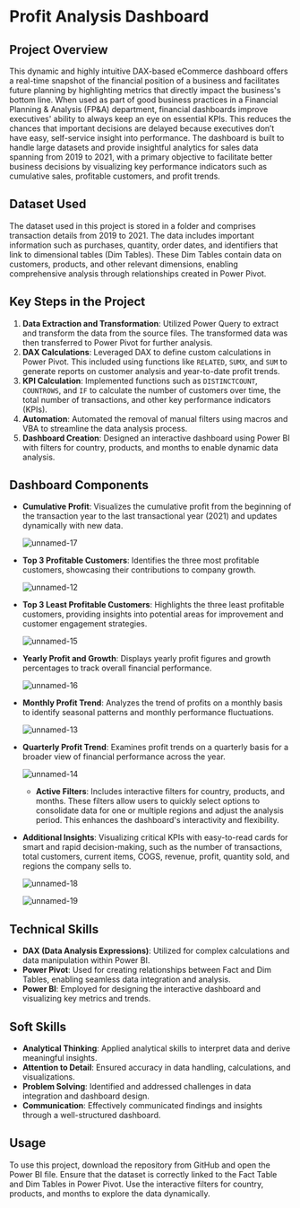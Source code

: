 # Profit Analysis Dashboard

## Project Overview
This dynamic and highly intuitive DAX-based eCommerce dashboard offers a real-time snapshot of the financial position of a business and facilitates future planning by highlighting metrics that directly impact the business's bottom line. When used as part of good business practices in a Financial Planning & Analysis (FP&A) department, financial dashboards improve executives' ability to always keep an eye on essential KPIs. This reduces the chances that important decisions are delayed because executives don’t have easy, self-service insight into performance. The dashboard is built to handle large datasets and provide insightful analytics for sales data spanning from 2019 to 2021, with a primary objective to facilitate better business decisions by visualizing key performance indicators such as cumulative sales, profitable customers, and profit trends.

## Dataset Used
The dataset used in this project is stored in a folder and comprises transaction details from 2019 to 2021. The data includes important information such as purchases, quantity, order dates, and identifiers that link to dimensional tables (Dim Tables). These Dim Tables contain data on customers, products, and other relevant dimensions, enabling comprehensive analysis through relationships created in Power Pivot.

## Key Steps in the Project
1. **Data Extraction and Transformation**: Utilized Power Query to extract and transform the data from the source files. The transformed data was then transferred to Power Pivot for further analysis.
2. **DAX Calculations**: Leveraged DAX to define custom calculations in Power Pivot. This included using functions like `RELATED`, `SUMX`, and `SUM` to generate reports on customer analysis and year-to-date profit trends.
3. **KPI Calculation**: Implemented functions such as `DISTINCTCOUNT`, `COUNTROWS`, and `IF` to calculate the number of customers over time, the total number of transactions, and other key performance indicators (KPIs).
4. **Automation**: Automated the removal of manual filters using macros and VBA to streamline the data analysis process.
5. **Dashboard Creation**: Designed an interactive dashboard using Power BI with filters for country, products, and months to enable dynamic data analysis.

## Dashboard Components
- **Cumulative Profit**: Visualizes the cumulative profit from the beginning of the transaction year to the last transactional year (2021) and updates dynamically with new data.

  ![unnamed-17](https://github.com/user-attachments/assets/0466d019-5729-484c-b795-b1fe7cc9accd)

- **Top 3 Profitable Customers**: Identifies the three most profitable customers, showcasing their contributions to company growth.

  ![unnamed-12](https://github.com/user-attachments/assets/b7f67f49-69ad-4115-b10c-a761c2041b7a)

- **Top 3 Least Profitable Customers**: Highlights the three least profitable customers, providing insights into potential areas for improvement and customer engagement strategies.

  ![unnamed-15](https://github.com/user-attachments/assets/cd0cdf7f-32ce-49de-a7c1-1326819380c6)

- **Yearly Profit and Growth**: Displays yearly profit figures and growth percentages to track overall financial performance.

  ![unnamed-16](https://github.com/user-attachments/assets/d106d0e2-c4a2-477a-9261-db61a13922f7)

- **Monthly Profit Trend**: Analyzes the trend of profits on a monthly basis to identify seasonal patterns and monthly performance fluctuations.

  ![unnamed-13](https://github.com/user-attachments/assets/70f563e8-077c-40e2-a06e-326edce00c7a)

- **Quarterly Profit Trend**: Examines profit trends on a quarterly basis for a broader view of financial performance across the year.

  ![unnamed-14](https://github.com/user-attachments/assets/91bea56c-6ce6-479e-ab9a-3a9454a39816)

  - **Active Filters**: Includes interactive filters for country, products, and months. These filters allow users to quickly select options to consolidate data for one or multiple regions and adjust the analysis period. This enhances the dashboard's interactivity and flexibility.


- **Additional Insights**: Visualizing critical KPIs with easy-to-read cards for smart and rapid decision-making, such as the number of transactions, total customers, current items, COGS, revenue, profit, quantity sold, and regions the company sells to.

  ![unnamed-18](https://github.com/user-attachments/assets/2b82bb59-7ee9-4611-b32f-2006b7e26ffd)
  
  ![unnamed-19](https://github.com/user-attachments/assets/6c4f2919-fdc3-4742-841f-454d406875b1)


## Technical Skills
- **DAX (Data Analysis Expressions)**: Utilized for complex calculations and data manipulation within Power BI.
- **Power Pivot**: Used for creating relationships between Fact and Dim Tables, enabling seamless data integration and analysis.
- **Power BI**: Employed for designing the interactive dashboard and visualizing key metrics and trends.

## Soft Skills
- **Analytical Thinking**: Applied analytical skills to interpret data and derive meaningful insights.
- **Attention to Detail**: Ensured accuracy in data handling, calculations, and visualizations.
- **Problem Solving**: Identified and addressed challenges in data integration and dashboard design.
- **Communication**: Effectively communicated findings and insights through a well-structured dashboard.

## Usage
To use this project, download the repository from GitHub and open the Power BI file. Ensure that the dataset is correctly linked to the Fact Table and Dim Tables in Power Pivot. Use the interactive filters for country, products, and months to explore the data dynamically.

